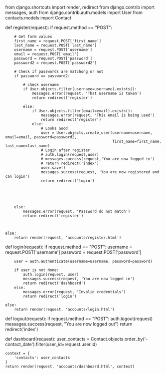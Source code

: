 
from django.shortcuts import render, redirect
from django.contrib import messages, auth
from django.contrib.auth.models import User
from contacts.models import Contact


def register(request):
    if request.method == "POST":

        # Get form values
        first_name = request.POST['first_name']
        last_name = request.POST['last_name']
        username = request.POST['username']
        email = request.POST['email']
        password = request.POST['password']
        password2 = request.POST['password2']

        # Check if passwords are matchong or not
        if password == password2:

            # check username
            if User.objects.filter(username=username).exists():
                messages.error(request, 'That username is taken')
                return redirect('register')

            else:
                if User.objects.filter(email=email).exists():
                    messages.error(request, 'This email is being used')
                    return redirect('register')
                else:
                    # Looks Good
                    user = User.objects.create_user(username=username, email=email, password=password2,
                                                    first_name=first_name, last_name=last_name)
                    # Login after register
                    # auth.login(request,user)
                    # messages.success(request,'You are now logged in')
                    # return redirect('index')
                    user.save()
                    messages.success(request, 'You are now registered and can login')
                    return redirect('login')





        else:
            messages.error(request, 'Password do not match')
            return redirect('register')



    else:
        return render(request, 'accounts/register.html')


def login(request):
    if request.method == "POST":
        username = request.POST['username']
        password = request.POST['password']

        user = auth.authenticate(username=username, password=password)

        if user is not None:
            auth.login(request, user)
            messages.success(request, 'You are now logged in')
            return redirect('dashboard')
        else:
            messages.error(request, 'Invalid credentials')
            return redirect('login')

    else:
        return render(request, 'accounts/login.html')


def logout(request):
    if request.method == "POST":
        auth.logout(request)
        messages.success(request, "You are now logged out")
        return redirect('index')


def dashboard(request):
    user_contacts = Contact.objects.order_by('-contact_date').filter(user_id=request.user.id)

    context = {
        'contacts': user_contacts
    }
    return render(request, 'accounts/dashboard.html', context)


